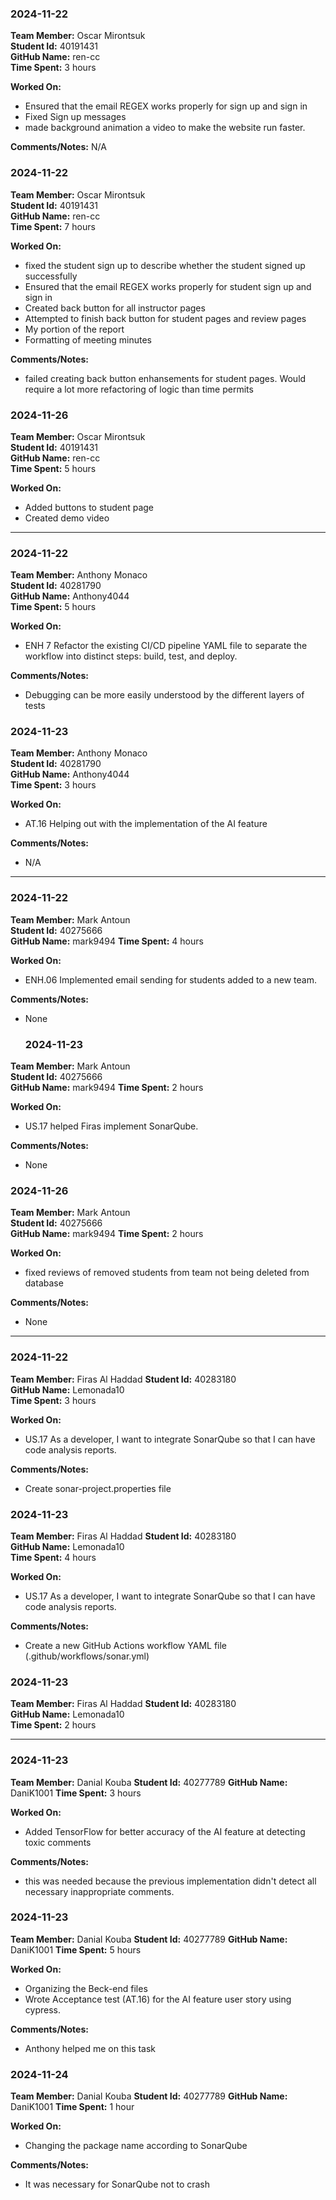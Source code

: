 ### 2024-11-22

**Team Member:** Oscar Mirontsuk  
**Student Id:** 40191431  
**GitHub Name:** ren-cc  
**Time Spent:** 3 hours 

**Worked On:**
- Ensured that the email REGEX works properly for sign up and sign in
- Fixed Sign up messages
- made background animation a video to make the website run faster.

**Comments/Notes:**
N/A


### 2024-11-22

**Team Member:** Oscar Mirontsuk  
**Student Id:** 40191431  
**GitHub Name:** ren-cc  
**Time Spent:** 7 hours 

**Worked On:**
- fixed the student sign up to describe whether the student signed up successfully
-  Ensured that the email REGEX works properly for student sign up and sign in
- Created back button for all instructor pages 
- Attempted to finish back button for student pages and review pages 
- My portion of the report
- Formatting of meeting minutes

**Comments/Notes:**
- failed creating back button enhansements for student pages. Would require a lot more refactoring of logic than time permits


### 2024-11-26

**Team Member:** Oscar Mirontsuk  
**Student Id:** 40191431  
**GitHub Name:** ren-cc  
**Time Spent:** 5 hours 

**Worked On:**
- Added buttons to student page 
- Created demo video

---

### 2024-11-22

**Team Member:** Anthony Monaco  
**Student Id:** 40281790  
**GitHub Name:** Anthony4044  
**Time Spent:** 5 hours 

**Worked On:**
- ENH 7 Refactor the existing CI/CD pipeline YAML file to separate the workflow into distinct steps: build, test, and deploy.

**Comments/Notes:**
- Debugging can be more easily understood by the different layers of tests


### 2024-11-23

**Team Member:** Anthony Monaco  
**Student Id:** 40281790  
**GitHub Name:** Anthony4044  
**Time Spent:** 3 hours 

**Worked On:**
- AT.16 Helping out with the implementation of the AI feature

**Comments/Notes:**
- N/A

---


### 2024-11-22

**Team Member:** Mark Antoun  
**Student Id:** 40275666  
**GitHub Name:** mark9494 
**Time Spent:** 4 hours 

**Worked On:**
- ENH.06 Implemented email sending for students added to a new team.

**Comments/Notes:**
- None

  ### 2024-11-23

**Team Member:** Mark Antoun  
**Student Id:** 40275666  
**GitHub Name:** mark9494 
**Time Spent:** 2 hours 

**Worked On:**
- US.17 helped Firas implement SonarQube.

**Comments/Notes:**
- None

### 2024-11-26

**Team Member:** Mark Antoun  
**Student Id:** 40275666  
**GitHub Name:** mark9494 
**Time Spent:** 2 hours 

**Worked On:**
- fixed reviews of removed students from team not being deleted from database

**Comments/Notes:**
- None
---


### 2024-11-22

**Team Member:** Firas Al Haddad 
**Student Id:** 40283180   
**GitHub Name:** Lemonada10  
**Time Spent:** 3 hours 

**Worked On:**
- US.17 As a developer, I want to integrate SonarQube so that I can have code analysis reports.

**Comments/Notes:**
- Create sonar-project.properties file

### 2024-11-23

**Team Member:** Firas Al Haddad 
**Student Id:** 40283180   
**GitHub Name:** Lemonada10  
**Time Spent:** 4 hours 

**Worked On:**
- US.17 As a developer, I want to integrate SonarQube so that I can have code analysis reports.

**Comments/Notes:**
- Create a new GitHub Actions workflow YAML file (.github/workflows/sonar.yml)

### 2024-11-23

**Team Member:** Firas Al Haddad 
**Student Id:** 40283180   
**GitHub Name:** Lemonada10  
**Time Spent:** 2 hours 


---


### 2024-11-23
**Team Member:** Danial Kouba
**Student Id:** 40277789
**GitHub Name:** DaniK1001
**Time Spent:** 3 hours

**Worked On:** 
- Added TensorFlow for better accuracy of the AI feature at detecting toxic comments

**Comments/Notes:**
- this was needed because the previous implementation didn't detect all necessary inappropriate comments.


### 2024-11-23
**Team Member:** Danial Kouba
**Student Id:** 40277789
**GitHub Name:** DaniK1001
**Time Spent:** 5 hours

**Worked On:**
- Organizing the Beck-end files
- Wrote Acceptance test (AT.16) for the AI feature user story using cypress.

**Comments/Notes:**
- Anthony helped me on this task
  

### 2024-11-24

**Team Member:** Danial Kouba
**Student Id:** 40277789
**GitHub Name:** DaniK1001
**Time Spent:** 1 hour

**Worked On:**
- Changing the package name according to SonarQube

**Comments/Notes:**
- It was necessary for SonarQube not to crash


